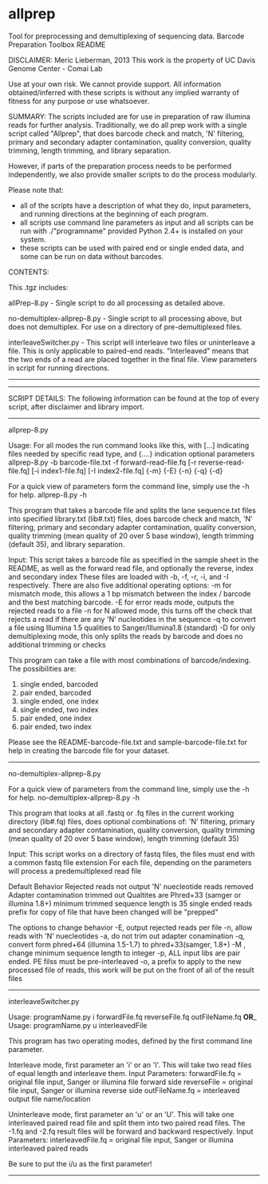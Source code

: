 # allprep
Tool for preprocessing and demultiplexing of sequencing data.
Barcode Preparation Toolbox README

DISCLAIMER:
Meric Lieberman, 2013
This work is the property of UC Davis Genome Center - Comai Lab

Use at your own risk. 
We cannot provide support.
All information obtained/inferred with these scripts is without any 
implied warranty of fitness for any purpose or use whatsoever. 


SUMMARY:
The scripts included are for use in preparation of raw illumina reads for further analysis. 
Traditionally, we do all prep work with a single script called "Allprep", that does barcode 
check and match, 'N' filtering, primary and secondary adapter contamination, quality 
conversion, quality trimming, length trimming, and library separation.

However, if parts of the preparation process needs to be performed independently, we also 
provide smaller scripts to do the process modularly.

Please note that:
- all of the scripts have a description of what they do, input parameters,
   and running directions at the beginning of each program. 
- all scripts use command line parameters as input and all scripts can be run with 
   ./"programname" provided Python 2.4+ is installed on your system. 
- these scripts can be used with paired end or single ended data, and some can be 
   run on data without barcodes.


CONTENTS:

This .tgz includes:

allPrep-8.py - Single script to do all processing as detailed above.

no-demultiplex-allprep-8.py - Single script to all processing above, but does not demultiplex. For use on a directory of pre-demultiplexed files.

interleaveSwitcher.py - This script will interleave two files or uninterleave a file. 
	This is only applicable to paired-end reads. "Interleaved" means that the two 
	ends of a read are placed together in the final file. View parameters in
	script for running directions.

	
--------------------------------------------------------------------------
--------------------------------------------------------------------------	
	
SCRIPT DETAILS:
The following information can be found at the top of every script, 
after disclaimer and library import.

--------------------------------------------------------------------------

allprep-8.py

Usage: 
For all modes the run command looks like this, with [...] indicating files needed by specific read type, and {....} indication optional parameters
allprep-8.py -b barcode-file.txt -f forward-read-file.fq [-r reverse-read-file.fq] [-i index1-file.fq] [-I index2-file.fq] {-m} {-E} {-n} {-q} {-d}

For a quick view of parameters form the command line, simply use the -h for help.
allprep-8.py -h

This program that takes a barcode file and splits the lane sequence.txt files into specified
library.txt (lib#.txt) files, does barcode check and match, 'N' filtering, primary and
secondary adapter contamination, quality conversion, quality trimming (mean quality of 20 over 5 base window),
length trimming (default 35), and library separation.

Input:
This script takes a barcode file as specified in the sample sheet in the README, as well as 
the forward read file, and optionally the reverse, index and secondary index
These files are loaded with -b, -f, -r, -i, and -I respectively.
There are also five additional operating options:
-m for mismatch mode, this allows a 1 bp mismatch between the index / barcode and the best matching barcode. 
-E for error reads mode, outputs the rejected reads to a file
-n for N allowed mode, this turns off the check that rejects a read if there are any 'N' nucleotides in the sequence
-q to convert a file using Illumina 1.5 qualities to Sanger/Illumina1.8 (standard)
-D for only demultiplexing mode, this only splits the reads by barcode and does no additional trimming or checks

This program can take a file with most combinations of barcode/indexing. The possibilities are:
1. single ended, barcoded
2. pair ended, barcoded
3. single ended, one index
4. single ended, two index
5. pair ended, one index
6. pair ended, two index

Please see the README-barcode-file.txt and sample-barcode-file.txt for help in creating the barcode file for your dataset.

--------------------------------------------------------------------------

no-demultiplex-allprep-8.py <optional parameters>


For a quick view of parameters from the command line, simply use the -h for help.
no-demultiplex-allprep-8.py -h

This program that looks at all .fastq or .fq files in the current working directory (lib#.fq)
 files, does optional combinations of: 'N' filtering, primary and
secondary adapter contamination, quality conversion, quality trimming (mean quality of 20 over 5 base window),
length trimming (default 35)

Input:
This script works on a directory of fastq files, the files must end with a common fastq file extension
For each file, depending on the parameters will process a predemultiplexed read file

Default Behavior
Rejected reads not output
'N' nuecleotide reads removed
Adapter contamination trimmed out
Qualtites are Phred+33 (samger or illumina 1.8+)
minimum trimmed sequence length is 35
single ended reads
prefix for copy of file that have been changed will be "prepped"

The options to change behavior
-E, output rejected reads per file
-n, allow reads with 'N' nuecleotides
-a, do not trim out adapter conamination
-q, convert form phred+64 (illumina 1.5-1.7) to phred+33(samger, 1.8+)
-M <n>, change minimum sequence length to integer <n>
-p, ALL input libs are pair ended. PE filss must be pre-interleaved
-o, a prefix to apply to the new processed file of reads, this work will be put on the front of all of the result files


--------------------------------------------------------------------------

interleaveSwitcher.py

Usage: programName.py i forwardFile.fq reverseFile.fq outFileName.fq
       ______OR_______
Usage: programName.py u interleavedFile

This program has two operating modes, defined by the first command line parameter.

Interleave mode, first parameter an 'i' or an 'I'.
   This will take two read files of equal length and interleave them.
Input Parameters:
forwardFile.fq = original file input, Sanger or illumina file forward side
reverseFile = original file input, Sanger or illumina reverse side
outFileName.fq = interleaved output file name/location

Uninterleave mode, first parameter an 'u' or an 'U'.
   This will take one interleaved paired read file and split them into two paired read files.
   The -1.fq and -2.fq result files will be forward and backward respectively.
Input Parameters:
interleavedFile.fq = original file input, Sanger or illumina interleaved paired reads

Be sure to put the i/u as the first parameter!

--------------------------------------------------------------------------



